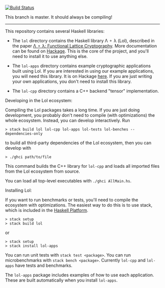 
[![Build Status](https://travis-ci.org/cpeikert/Lol.svg?branch=master)](https://travis-ci.org/cpeikert/Lol)

This branch is master. It should always be compiling!

--------------------------------------------------------------------------------

This repository contains several Haskell libraries:

  * The `lol` directory contains the Haskell library Λ ⚬ λ (Lol),
    described in the paper
    [Λ ⚬ λ: Functional Lattice Cryptography](https://eprint.iacr.org/2015/1134). More
    documentation can be found on
    [Hackage](https://hackage.haskell.org/package/lol). This is the
    core of the project, and you'll need to install it to use anything
    else.

  * The `lol-apps` directory contains example cryptographic applications
    built using Lol. If you are interested in using our example
    applications, you will need this library. It is on Hackage
    [here](https://hackage.haskell.org/package/lol-apps). If you are
    just writing your own applications, you don't need to install this
    library.

  * The `lol-cpp` directory contains a C++ backend "tensor"
    implementation.

Developing in the Lol ecosystem:

Compiling the Lol packages takes a long time. If you are just doing
development, you probably don't need to compile (with optimizations)
the whole ecosystem. Instead, you can develop interactively. Run
```
> stack build lol lol-cpp lol-apps lol-tests lol-benches --dependencies-only
```
to build all third-party dependencies of the Lol ecosystem, then you can
develop with
```
> ./ghci path/to/file
``` 
This command builds the C++ library for `lol-cpp` and loads all
imported files from the Lol ecosystem from source.

You can load all top-level executables with `./ghci AllMain.hs`.

Installing Lol:

If you want to run benchmarks or tests, you'll need to compile the ecosystem
with optimizations. The easiest way to do this is to use stack, which is
included in the [Haskell Platform](https://www.haskell.org/platform/).
```
> stack setup
> stack build lol
```
or
```
> stack setup
> stack install lol-apps
```
You can run unit tests with `stack test <package>`. You can run
microbenchmarks with `stack bench <package>`. Currently `lol-cpp`
and `lol-apps` have tests and benchmarks.

The `lol-apps` package includes examples of how to use each
application. These are built automatically when you install
`lol-apps`.
